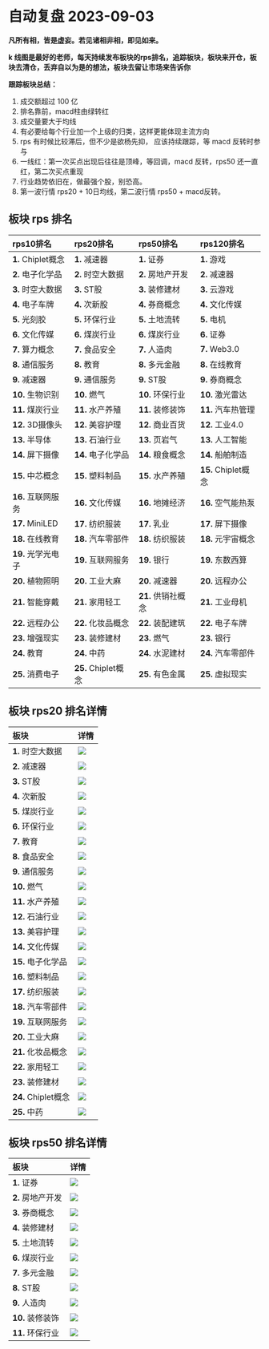 # 自动复盘 2023-09-03

**凡所有相，皆是虚妄。若见诸相非相，即见如来。**

**k 线图是最好的老师，每天持续发布板块的rps排名，追踪板块，板块来开仓，板块去清仓，丢弃自以为是的想法，板块去留让市场来告诉你**
        
**跟踪板块总结：**
1. 成交额超过 100 亿
2. 排名靠前，macd柱由绿转红
3. 成交量要大于均线
4. 有必要给每个行业加一个上级的归类，这样更能体现主流方向
5. rps 有时候比较滞后，但不少是欲杨先抑， 应该持续跟踪，等 macd 反转时参与
6. 一线红：第一次买点出现后往往是顶峰，等回调，macd 反转，rps50 还一直红，第二次买点重现
7. 行业趋势依旧在，做最强个股，别恐高。
8. 第一波行情 rps20 + 10日均线，第二波行情 rps50 + macd反转。
        
## 板块 rps 排名
| rps10排名          | rps20排名           | rps50排名          | rps120排名          |
|:-------------------|:--------------------|:-------------------|:--------------------|
| **1.** Chiplet概念 | **1.** 减速器       | **1.** 证券        | **1.** 游戏         |
| **2.** 电子化学品  | **2.** 时空大数据   | **2.** 房地产开发  | **2.** 减速器       |
| **3.** 时空大数据  | **3.** ST股         | **3.** 装修建材    | **3.** 云游戏       |
| **4.** 电子车牌    | **4.** 次新股       | **4.** 券商概念    | **4.** 文化传媒     |
| **5.** 光刻胶      | **5.** 环保行业     | **5.** 土地流转    | **5.** 电机         |
| **6.** 文化传媒    | **6.** 煤炭行业     | **6.** 煤炭行业    | **6.** 证券         |
| **7.** 算力概念    | **7.** 食品安全     | **7.** 人造肉      | **7.** Web3.0       |
| **8.** 通信服务    | **8.** 教育         | **8.** 多元金融    | **8.** 在线教育     |
| **9.** 减速器      | **9.** 通信服务     | **9.** ST股        | **9.** 券商概念     |
| **10.** 生物识别   | **10.** 燃气        | **10.** 环保行业   | **10.** 激光雷达    |
| **11.** 煤炭行业   | **11.** 水产养殖    | **11.** 装修装饰   | **11.** 汽车热管理  |
| **12.** 3D摄像头   | **12.** 美容护理    | **12.** 商业百货   | **12.** 工业4.0     |
| **13.** 半导体     | **13.** 石油行业    | **13.** 页岩气     | **13.** 人工智能    |
| **14.** 屏下摄像   | **14.** 电子化学品  | **14.** 粮食概念   | **14.** 船舶制造    |
| **15.** 中芯概念   | **15.** 塑料制品    | **15.** 水产养殖   | **15.** Chiplet概念 |
| **16.** 互联网服务 | **16.** 文化传媒    | **16.** 地摊经济   | **16.** 空气能热泵  |
| **17.** MiniLED    | **17.** 纺织服装    | **17.** 乳业       | **17.** 屏下摄像    |
| **18.** 在线教育   | **18.** 汽车零部件  | **18.** 纺织服装   | **18.** 元宇宙概念  |
| **19.** 光学光电子 | **19.** 互联网服务  | **19.** 银行       | **19.** 东数西算    |
| **20.** 植物照明   | **20.** 工业大麻    | **20.** 减速器     | **20.** 远程办公    |
| **21.** 智能穿戴   | **21.** 家用轻工    | **21.** 供销社概念 | **21.** 工业母机    |
| **22.** 远程办公   | **22.** 化妆品概念  | **22.** 装配建筑   | **22.** 电子车牌    |
| **23.** 增强现实   | **23.** 装修建材    | **23.** 燃气       | **23.** 银行        |
| **24.** 教育       | **24.** 中药        | **24.** 水泥建材   | **24.** 汽车零部件  |
| **25.** 消费电子   | **25.** Chiplet概念 | **25.** 有色金属   | **25.** 虚拟现实    |
## 板块 rps20 排名详情
| 板块                | 详情                                                                                                |
|:--------------------|:----------------------------------------------------------------------------------------------------|
| **1.** 时空大数据   | ![](https://sykent-blog-image.oss-cn-beijing.aliyuncs.com/quant/image/2023/9/1693728175016-tmp.jpg) |
| **2.** 减速器       | ![](https://sykent-blog-image.oss-cn-beijing.aliyuncs.com/quant/image/2023/9/1693728176489-tmp.jpg) |
| **3.** ST股         | ![](https://sykent-blog-image.oss-cn-beijing.aliyuncs.com/quant/image/2023/9/1693728177623-tmp.jpg) |
| **4.** 次新股       | ![](https://sykent-blog-image.oss-cn-beijing.aliyuncs.com/quant/image/2023/9/1693728178675-tmp.jpg) |
| **5.** 煤炭行业     | ![](https://sykent-blog-image.oss-cn-beijing.aliyuncs.com/quant/image/2023/9/1693728179749-tmp.jpg) |
| **6.** 环保行业     | ![](https://sykent-blog-image.oss-cn-beijing.aliyuncs.com/quant/image/2023/9/1693728180794-tmp.jpg) |
| **7.** 教育         | ![](https://sykent-blog-image.oss-cn-beijing.aliyuncs.com/quant/image/2023/9/1693728181825-tmp.jpg) |
| **8.** 食品安全     | ![](https://sykent-blog-image.oss-cn-beijing.aliyuncs.com/quant/image/2023/9/1693728182807-tmp.jpg) |
| **9.** 通信服务     | ![](https://sykent-blog-image.oss-cn-beijing.aliyuncs.com/quant/image/2023/9/1693728183844-tmp.jpg) |
| **10.** 燃气        | ![](https://sykent-blog-image.oss-cn-beijing.aliyuncs.com/quant/image/2023/9/1693728184884-tmp.jpg) |
| **11.** 水产养殖    | ![](https://sykent-blog-image.oss-cn-beijing.aliyuncs.com/quant/image/2023/9/1693728185934-tmp.jpg) |
| **12.** 石油行业    | ![](https://sykent-blog-image.oss-cn-beijing.aliyuncs.com/quant/image/2023/9/1693728187057-tmp.jpg) |
| **13.** 美容护理    | ![](https://sykent-blog-image.oss-cn-beijing.aliyuncs.com/quant/image/2023/9/1693728188124-tmp.jpg) |
| **14.** 文化传媒    | ![](https://sykent-blog-image.oss-cn-beijing.aliyuncs.com/quant/image/2023/9/1693728189064-tmp.jpg) |
| **15.** 电子化学品  | ![](https://sykent-blog-image.oss-cn-beijing.aliyuncs.com/quant/image/2023/9/1693728190113-tmp.jpg) |
| **16.** 塑料制品    | ![](https://sykent-blog-image.oss-cn-beijing.aliyuncs.com/quant/image/2023/9/1693728191158-tmp.jpg) |
| **17.** 纺织服装    | ![](https://sykent-blog-image.oss-cn-beijing.aliyuncs.com/quant/image/2023/9/1693728192255-tmp.jpg) |
| **18.** 汽车零部件  | ![](https://sykent-blog-image.oss-cn-beijing.aliyuncs.com/quant/image/2023/9/1693728193234-tmp.jpg) |
| **19.** 互联网服务  | ![](https://sykent-blog-image.oss-cn-beijing.aliyuncs.com/quant/image/2023/9/1693728194304-tmp.jpg) |
| **20.** 工业大麻    | ![](https://sykent-blog-image.oss-cn-beijing.aliyuncs.com/quant/image/2023/9/1693728195384-tmp.jpg) |
| **21.** 化妆品概念  | ![](https://sykent-blog-image.oss-cn-beijing.aliyuncs.com/quant/image/2023/9/1693728196454-tmp.jpg) |
| **22.** 家用轻工    | ![](https://sykent-blog-image.oss-cn-beijing.aliyuncs.com/quant/image/2023/9/1693728197493-tmp.jpg) |
| **23.** 装修建材    | ![](https://sykent-blog-image.oss-cn-beijing.aliyuncs.com/quant/image/2023/9/1693728198524-tmp.jpg) |
| **24.** Chiplet概念 | ![](https://sykent-blog-image.oss-cn-beijing.aliyuncs.com/quant/image/2023/9/1693728199483-tmp.jpg) |
| **25.** 中药        | ![](https://sykent-blog-image.oss-cn-beijing.aliyuncs.com/quant/image/2023/9/1693728200538-tmp.jpg) |
## 板块 rps50 排名详情
| 板块              | 详情                                                                                                |
|:------------------|:----------------------------------------------------------------------------------------------------|
| **1.** 证券       | ![](https://sykent-blog-image.oss-cn-beijing.aliyuncs.com/quant/image/2023/9/1693728201574-tmp.jpg) |
| **2.** 房地产开发 | ![](https://sykent-blog-image.oss-cn-beijing.aliyuncs.com/quant/image/2023/9/1693728202604-tmp.jpg) |
| **3.** 券商概念   | ![](https://sykent-blog-image.oss-cn-beijing.aliyuncs.com/quant/image/2023/9/1693728203594-tmp.jpg) |
| **4.** 装修建材   | ![](https://sykent-blog-image.oss-cn-beijing.aliyuncs.com/quant/image/2023/9/1693728204584-tmp.jpg) |
| **5.** 土地流转   | ![](https://sykent-blog-image.oss-cn-beijing.aliyuncs.com/quant/image/2023/9/1693728205594-tmp.jpg) |
| **6.** 煤炭行业   | ![](https://sykent-blog-image.oss-cn-beijing.aliyuncs.com/quant/image/2023/9/1693728206649-tmp.jpg) |
| **7.** 多元金融   | ![](https://sykent-blog-image.oss-cn-beijing.aliyuncs.com/quant/image/2023/9/1693728207644-tmp.jpg) |
| **8.** ST股       | ![](https://sykent-blog-image.oss-cn-beijing.aliyuncs.com/quant/image/2023/9/1693728208634-tmp.jpg) |
| **9.** 人造肉     | ![](https://sykent-blog-image.oss-cn-beijing.aliyuncs.com/quant/image/2023/9/1693728209663-tmp.jpg) |
| **10.** 装修装饰  | ![](https://sykent-blog-image.oss-cn-beijing.aliyuncs.com/quant/image/2023/9/1693728210664-tmp.jpg) |
| **11.** 环保行业  | ![](https://sykent-blog-image.oss-cn-beijing.aliyuncs.com/quant/image/2023/9/1693728211654-tmp.jpg) |